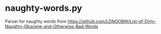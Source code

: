 # naughty-words.py
Parser for naughty words from https://github.com/LDNOOBW/List-of-Dirty-Naughty-Obscene-and-Otherwise-Bad-Words
